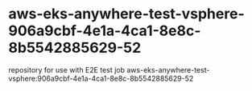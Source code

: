 # aws-eks-anywhere-test-vsphere-906a9cbf-4e1a-4ca1-8e8c-8b5542885629-52
repository for use with E2E test job aws-eks-anywhere-test-vsphere:906a9cbf-4e1a-4ca1-8e8c-8b5542885629-52
